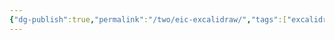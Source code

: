 ```yaml
---
{"dg-publish":true,"permalink":"/two/eic-excalidraw/","tags":["excalidraw"]}
---
```

<style> .container {font-family: sans-serif; text-align: center;} .button-wrapper button {z-index: 1;height: 40px; width: 100px; margin: 10px;padding: 5px;} .excalidraw .App-menu_top .buttonList { display: flex;} .excalidraw-wrapper { height: 800px; margin: 50px; position: relative;} :root[dir="ltr"] .excalidraw .layer-ui__wrapper .zen-mode-transition.App-menu_bottom--transition-left {transform: none;} </style><script src="https://cdn.jsdelivr.net/npm/react@17/umd/react.production.min.js"></script><script src="https://cdn.jsdelivr.net/npm/react-dom@17/umd/react-dom.production.min.js"></script><script type="text/javascript" src="https://cdn.jsdelivr.net/npm/@excalidraw/excalidraw@0/dist/excalidraw.production.min.js"></script><div id="EICexcalidraw.md"></div><script>(function(){const InitialData={"type":"excalidraw","version":2,"source":"https://github.com/zsviczian/obsidian-excalidraw-plugin/releases/tag/1.8.23","elements":[{"id":"O1MBnmFhhtCTb03i47KZ8","type":"rectangle","x":-10.466796875,"y":-135.955078125,"width":141,"height":57,"angle":0,"strokeColor":"#000000","backgroundColor":"transparent","fillStyle":"hachure","strokeWidth":1,"strokeStyle":"solid","roughness":1,"opacity":100,"groupIds":[],"roundness":{"type":3},"seed":1415768156,"version":18,"versionNonce":780070372,"isDeleted":false,"boundElements":[{"type":"text","id":"giJ2V60M"},{"id":"Xcj3VtoyvDQOEu_FFJnd1","type":"arrow"}],"updated":1681741358141,"link":null,"locked":false},{"id":"giJ2V60M","type":"text","x":38.643218994140625,"y":-119.955078125,"width":42.77996826171875,"height":25,"angle":0,"strokeColor":"#000000","backgroundColor":"transparent","fillStyle":"hachure","strokeWidth":1,"strokeStyle":"solid","roughness":1,"opacity":100,"groupIds":[],"roundness":null,"seed":1849873380,"version":4,"versionNonce":1921133284,"isDeleted":false,"boundElements":null,"updated":1681741324223,"link":null,"locked":false,"text":"TBS","rawText":"TBS","fontSize":20,"fontFamily":1,"textAlign":"center","verticalAlign":"middle","baseline":18,"containerId":"O1MBnmFhhtCTb03i47KZ8","originalText":"TBS","lineHeight":1.25},{"id":"X01phWcChIIOj_Rw4fRG8","type":"diamond","x":-217.1796875,"y":-82.001953125,"width":109,"height":82,"angle":0,"strokeColor":"#000000","backgroundColor":"transparent","fillStyle":"hachure","strokeWidth":1,"strokeStyle":"solid","roughness":1,"opacity":100,"groupIds":[],"roundness":{"type":2},"seed":899176924,"version":27,"versionNonce":2133388900,"isDeleted":false,"boundElements":[{"type":"text","id":"7F7p48Bp"},{"id":"Xcj3VtoyvDQOEu_FFJnd1","type":"arrow"},{"id":"-R-PucobF2ZFFG1ITNyzR","type":"arrow"}],"updated":1681741360332,"link":null,"locked":false},{"id":"7F7p48Bp","type":"text","x":-181.05967712402344,"y":-53.501953125,"width":37.259979248046875,"height":25,"angle":0,"strokeColor":"#000000","backgroundColor":"transparent","fillStyle":"hachure","strokeWidth":1,"strokeStyle":"solid","roughness":1,"opacity":100,"groupIds":[],"roundness":null,"seed":1604925540,"version":7,"versionNonce":180036060,"isDeleted":false,"boundElements":null,"updated":1681741329787,"link":null,"locked":false,"text":"EIC","rawText":"EIC","fontSize":20,"fontFamily":1,"textAlign":"center","verticalAlign":"middle","baseline":18,"containerId":"X01phWcChIIOj_Rw4fRG8","originalText":"EIC","lineHeight":1.25},{"type":"rectangle","version":35,"versionNonce":1696590564,"isDeleted":false,"id":"SmSbaqB7_diMm-xcnQNIl","fillStyle":"hachure","strokeWidth":1,"strokeStyle":"solid","roughness":1,"opacity":100,"angle":0,"x":-39.4140625,"y":87.4609375,"strokeColor":"#000000","backgroundColor":"transparent","width":141,"height":60,"seed":489076700,"groupIds":[],"roundness":{"type":3},"boundElements":[{"type":"text","id":"tVmzExSx"},{"id":"-R-PucobF2ZFFG1ITNyzR","type":"arrow"}],"updated":1681741360332,"link":null,"locked":false},{"type":"text","version":34,"versionNonce":1490628324,"isDeleted":false,"id":"tVmzExSx","fillStyle":"hachure","strokeWidth":1,"strokeStyle":"solid","roughness":1,"opacity":100,"angle":0,"x":-14.414039611816406,"y":92.4609375,"strokeColor":"#000000","backgroundColor":"transparent","width":90.99995422363281,"height":50,"seed":933643236,"groupIds":[],"roundness":null,"boundElements":null,"updated":1681741348038,"link":null,"locked":false,"fontSize":20,"fontFamily":1,"text":"DER \nSPIEGEL","rawText":"DER SPIEGEL","textAlign":"center","verticalAlign":"middle","containerId":"SmSbaqB7_diMm-xcnQNIl","originalText":"DER SPIEGEL","lineHeight":1.25,"baseline":43},{"id":"Xcj3VtoyvDQOEu_FFJnd1","type":"arrow","x":-23.3203125,"y":-109.74609375,"width":112.5078125,"height":42.2421875,"angle":0,"strokeColor":"#000000","backgroundColor":"transparent","fillStyle":"hachure","strokeWidth":1,"strokeStyle":"solid","roughness":1,"opacity":100,"groupIds":[],"roundness":{"type":2},"seed":1702063076,"version":57,"versionNonce":798642780,"isDeleted":false,"boundElements":null,"updated":1681741358141,"link":null,"locked":false,"points":[[0,0],[-112.5078125,42.2421875]],"lastCommittedPoint":null,"startBinding":{"elementId":"O1MBnmFhhtCTb03i47KZ8","focus":0.6110054735719826,"gap":12.853515625},"endBinding":{"elementId":"X01phWcChIIOj_Rw4fRG8","focus":-0.4004942551679593,"gap":4.556747415546752},"startArrowhead":null,"endArrowhead":"arrow"},{"id":"-R-PucobF2ZFFG1ITNyzR","type":"arrow","x":-46.31640625,"y":113.98828125,"width":88.6328125,"height":130.5625,"angle":0,"strokeColor":"#000000","backgroundColor":"transparent","fillStyle":"hachure","strokeWidth":1,"strokeStyle":"solid","roughness":1,"opacity":100,"groupIds":[],"roundness":{"type":2},"seed":366454492,"version":42,"versionNonce":1834198364,"isDeleted":false,"boundElements":null,"updated":1681741360332,"link":null,"locked":false,"points":[[0,0],[-88.6328125,-130.5625]],"lastCommittedPoint":null,"startBinding":{"elementId":"SmSbaqB7_diMm-xcnQNIl","focus":-0.8258891621286084,"gap":6.90234375},"endBinding":{"elementId":"X01phWcChIIOj_Rw4fRG8","focus":-0.20454340040845795,"gap":3.4275731803413265},"startArrowhead":null,"endArrowhead":"arrow"},{"id":"JXg8ICFDOggJFfl9aoDWb","type":"arrow","x":-135.81640625,"y":-73.5859375,"width":113.046875,"height":40.453125,"angle":0,"strokeColor":"#000000","backgroundColor":"transparent","fillStyle":"hachure","strokeWidth":1,"strokeStyle":"solid","roughness":1,"opacity":100,"groupIds":[],"roundness":{"type":2},"seed":857322084,"version":38,"versionNonce":1353112412,"isDeleted":true,"boundElements":null,"updated":1681741355410,"link":null,"locked":false,"points":[[0,0],[113.046875,-40.453125]],"lastCommittedPoint":null,"startBinding":{"elementId":"X01phWcChIIOj_Rw4fRG8","focus":-0.5602713496279097,"gap":9.424061418977672},"endBinding":{"elementId":"O1MBnmFhhtCTb03i47KZ8","focus":0.674032872464126,"gap":12.302734375},"startArrowhead":null,"endArrowhead":"arrow"}],"appState":{"theme":"light","viewBackgroundColor":"#ffffff","currentItemStrokeColor":"#000000","currentItemBackgroundColor":"transparent","currentItemFillStyle":"hachure","currentItemStrokeWidth":1,"currentItemStrokeStyle":"solid","currentItemRoughness":1,"currentItemOpacity":100,"currentItemFontFamily":1,"currentItemFontSize":20,"currentItemTextAlign":"left","currentItemStartArrowhead":null,"currentItemEndArrowhead":"arrow","scrollX":339,"scrollY":360.9765625,"zoom":{"value":1},"currentItemRoundness":"round","gridSize":null,"colorPalette":{},"currentStrokeOptions":null,"previousGridSize":null},"files":{}};InitialData.scrollToContent=true;App=()=>{const e=React.useRef(null),t=React.useRef(null),[n,i]=React.useState({width:void 0,height:void 0});return React.useEffect(()=>{i({width:t.current.getBoundingClientRect().width,height:t.current.getBoundingClientRect().height});const e=()=>{i({width:t.current.getBoundingClientRect().width,height:t.current.getBoundingClientRect().height})};return window.addEventListener("resize",e),()=>window.removeEventListener("resize",e)},[t]),React.createElement(React.Fragment,null,React.createElement("div",{className:"excalidraw-wrapper",ref:t},React.createElement(ExcalidrawLib.Excalidraw,{ref:e,width:n.width,height:n.height,initialData:InitialData,viewModeEnabled:!0,zenModeEnabled:!0,gridModeEnabled:!1})))},excalidrawWrapper=document.getElementById("EICexcalidraw.md");ReactDOM.render(React.createElement(App),excalidrawWrapper);})();</script>